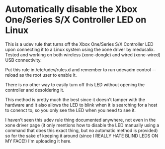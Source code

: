 # Automatically disable the Xbox One/Series S/X Controller LED on Linux

This is a udev rule that turns off the Xbox One/Series S/X Controller LED upon connecting it to a Linux system using the xone driver by medusalix. Tested and working on both wireless (xone-dongle) and wired (xone-wired) USB connectivity.

Put this rule in /etc/udev/rules.d and remember to run udevadm control --reload as the root user to enable it.

There is no other way to easily turn off this LED without opening the controller and desoldering it.

This method is pretty much the best since it doesn't tamper with the hardware and it also allows the LED to blink when it is searching for a host to conenct to, so you only see the LED when you need to see it.

I haven't seen this udev rule thing documented anywhere, not even in the xone driver page (it only mentions how to disable the LED manually using a command that does this exact thing, but no automatic method is provided) so for the sake of keeping it around (since I REALLY HATE BLIND LEDS ON MY FACE!) I'm uploading it here.
